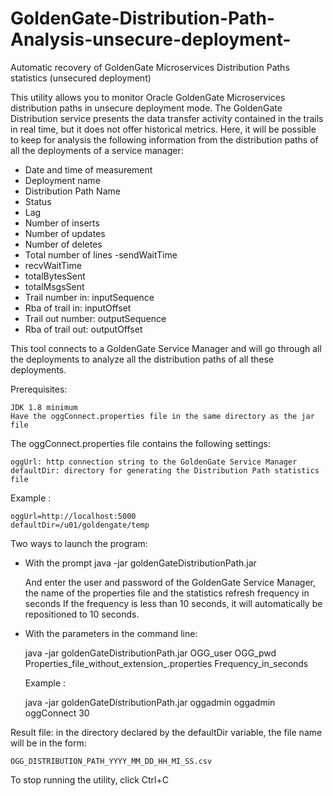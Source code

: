 # GoldenGate-Distribution-Path-Analysis-unsecure-deployment-
Automatic recovery of GoldenGate Microservices Distribution Paths statistics (unsecured deployment)

This utility allows you to monitor Oracle GoldenGate Microservices distribution paths in unsecure deployment mode.
The GoldenGate Distribution service presents the data transfer activity contained in the trails in real time, but it does not offer historical metrics.
Here, it will be possible to keep for analysis the following information from the distribution paths of all the deployments of a service manager:

- Date and time of measurement
- Deployment name
- Distribution Path Name
- Status
- Lag
- Number of inserts
- Number of updates
- Number of deletes
- Total number of lines
-sendWaitTime
- recvWaitTime
- totalBytesSent
- totalMsgsSent
- Trail number in: inputSequence
- Rba of trail in: inputOffset
- Trail out number: outputSequence
- Rba of trail out: outputOffset


This tool connects to a GoldenGate Service Manager and will go through all the deployments to analyze all the distribution paths of all these deployments.

Prerequisites:

    JDK 1.8 minimum
    Have the oggConnect.properties file in the same directory as the jar file
  
  
The oggConnect.properties file contains the following settings:

    oggUrl: http connection string to the GoldenGate Service Manager
    defaultDir: directory for generating the Distribution Path statistics file

Example :

    oggUrl=http://localhost:5000
    defaultDir=/u01/goldengate/temp


Two ways to launch the program:

- With the prompt
    java -jar goldenGateDistributionPath.jar

  And enter the user and password of the GoldenGate Service Manager, the name of the properties file and the statistics refresh frequency in seconds
  If the frequency is less than 10 seconds, it will automatically be repositioned to 10 seconds.

- With the parameters in the command line:

    java -jar goldenGateDistributionPath.jar OGG_user OGG_pwd Properties_file_without_extension_.properties Frequency_in_seconds

  Example :

    java -jar goldenGateDistributionPath.jar oggadmin oggadmin oggConnect 30

Result file: in the directory declared by the defaultDir variable, the file name will be in the form:

    OGG_DISTRIBUTION_PATH_YYYY_MM_DD_HH_MI_SS.csv


To stop running the utility, click Ctrl+C
